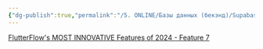 ```yaml
---
{"dg-publish":true,"permalink":"/5. ONLINE/Базы данных (бекэнд)/Supabase realtime/","created":"2024-12-09T15:33:08.077-03:00","updated":"2024-12-09T15:33:35.494-03:00"}
---
```


[FlutterFlow's MOST INNOVATIVE Features of 2024 - Feature 7](https://www.youtube.com/watch?v=aLg-sQ83Cqg)
